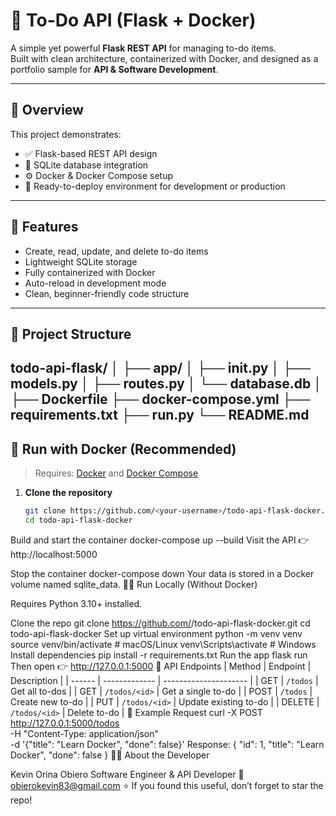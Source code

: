 # 🧩 To-Do API (Flask + Docker)

A simple yet powerful **Flask REST API** for managing to-do items.  
Built with clean architecture, containerized with Docker, and designed as a portfolio sample for **API & Software Development**.

---

## 📖 Overview

This project demonstrates:
- ✅ Flask-based REST API design  
- 🧠 SQLite database integration  
- ⚙️ Docker & Docker Compose setup  
- 🚀 Ready-to-deploy environment for development or production  

---

## 🧱 Features

- Create, read, update, and delete to-do items
- Lightweight SQLite storage
- Fully containerized with Docker
- Auto-reload in development mode
- Clean, beginner-friendly code structure

---

## 📁 Project Structure

todo-api-flask/
│
├── app/
│ ├── init.py
│ ├── models.py
│ ├── routes.py
│ └── database.db
│
├── Dockerfile
├── docker-compose.yml
├── requirements.txt
├── run.py
└── README.md
---

## 🐳 Run with Docker (Recommended)

> Requires: [Docker](https://docs.docker.com/get-docker/) and [Docker Compose](https://docs.docker.com/compose/install/)

1. **Clone the repository**
   ```bash
   git clone https://github.com/<your-username>/todo-api-flask-docker.git
   cd todo-api-flask-docker
Build and start the container
docker-compose up --build
Visit the API
👉 http://localhost:5000

Stop the container
docker-compose down
Your data is stored in a Docker volume named sqlite_data.
🧑‍💻 Run Locally (Without Docker)

Requires Python 3.10+ installed.

Clone the repo
git clone https://github.com/<your-username>/todo-api-flask-docker.git
cd todo-api-flask-docker
Set up virtual environment
python -m venv venv
source venv/bin/activate      # macOS/Linux
venv\Scripts\activate         # Windows
Install dependencies
pip install -r requirements.txt
Run the app
flask run
Then open 👉 http://127.0.0.1:5000
🔗 API Endpoints
| Method | Endpoint      | Description           |
| ------ | ------------- | --------------------- |
| GET    | `/todos`      | Get all to-dos        |
| GET    | `/todos/<id>` | Get a single to-do    |
| POST   | `/todos`      | Create new to-do      |
| PUT    | `/todos/<id>` | Update existing to-do |
| DELETE | `/todos/<id>` | Delete to-do          |
🧩 Example Request
curl -X POST http://127.0.0.1:5000/todos \
     -H "Content-Type: application/json" \
     -d '{"title": "Learn Docker", "done": false}'
Response:
{
  "id": 1,
  "title": "Learn Docker",
  "done": false
}
👨‍💻 About the Developer

Kevin Orina Obiero
Software Engineer & API Developer
📧 obierokevin83@gmail.com
⭐ If you found this useful, don’t forget to star the repo!
